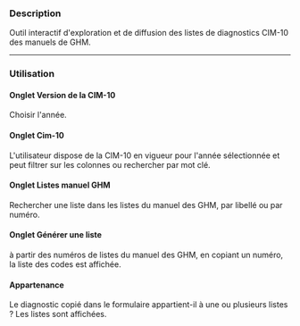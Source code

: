 
### Description
Outil interactif d'exploration et de diffusion des listes de diagnostics CIM-10 des manuels de GHM.



------
### Utilisation


#### Onglet Version de la CIM-10

Choisir l'année.

#### Onglet Cim-10

L'utilisateur dispose de la CIM-10 en vigueur pour l'année sélectionnée et peut filtrer sur les colonnes ou rechercher par mot clé.

#### Onglet Listes manuel GHM

Rechercher une liste dans les listes du manuel des GHM, par libellé ou par numéro.

#### Onglet Générer une liste

à partir des numéros de listes du manuel des GHM, en copiant un numéro, la liste des codes est affichée. 


#### Appartenance

Le diagnostic copié dans le formulaire appartient-il à une ou plusieurs listes ? Les listes sont affichées.

